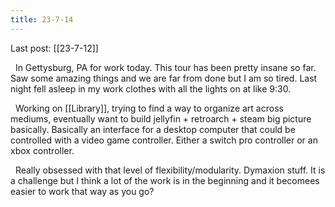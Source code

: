 ```yaml
---
title: 23-7-14
---
```

Last post: [[23-7-12]]

&nbsp; In Gettysburg, PA for work today. This tour has been pretty insane so far. Saw some amazing things and we are far from done but I am so tired. Last night fell asleep in my work clothes with all the lights on at like 9:30.

&nbsp; Working on [[Library]], trying to find a way to organize art across mediums, eventually want to build jellyfin + retroarch + steam big picture basically. Basically an interface for a desktop computer that could be controlled with a video game controller. Either a switch pro controller or an xbox controller. 

&nbsp; Really obsessed with that level of flexibility/modularity. Dymaxion stuff. It is a challenge but I think a lot of the work is in the beginning and it becomees easier to work that way as you go?